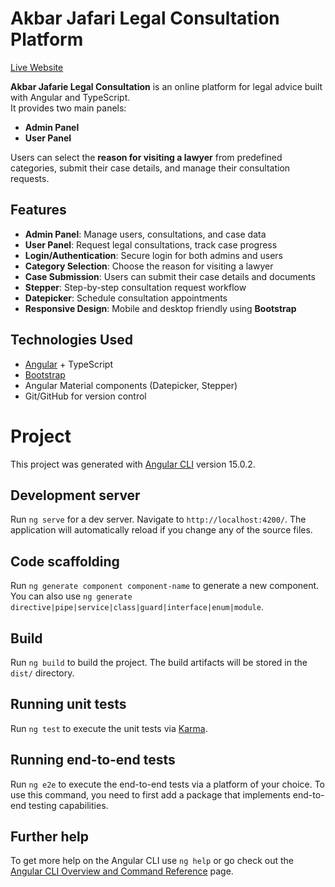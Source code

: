 # Akbar Jafari Legal Consultation Platform

[Live Website](https://drjaferi.ir)

**Akbar Jafarie Legal Consultation** is an online platform for legal advice built with Angular and TypeScript.  
It provides two main panels:  
- **Admin Panel**  
- **User Panel**

Users can select the **reason for visiting a lawyer** from predefined categories, submit their case details, and manage their consultation requests.  

## Features

- **Admin Panel**: Manage users, consultations, and case data  
- **User Panel**: Request legal consultations, track case progress  
- **Login/Authentication**: Secure login for both admins and users  
- **Category Selection**: Choose the reason for visiting a lawyer  
- **Case Submission**: Users can submit their case details and documents  
- **Stepper**: Step-by-step consultation request workflow  
- **Datepicker**: Schedule consultation appointments  
- **Responsive Design**: Mobile and desktop friendly using **Bootstrap**  


## Technologies Used

- [Angular](https://angular.io/) + TypeScript  
- [Bootstrap](https://getbootstrap.com/)  
- Angular Material components (Datepicker, Stepper)  
- Git/GitHub for version control  







# Project

This project was generated with [Angular CLI](https://github.com/angular/angular-cli) version 15.0.2.

## Development server

Run `ng serve` for a dev server. Navigate to `http://localhost:4200/`. The application will automatically reload if you change any of the source files.

## Code scaffolding

Run `ng generate component component-name` to generate a new component. You can also use `ng generate directive|pipe|service|class|guard|interface|enum|module`.

## Build

Run `ng build` to build the project. The build artifacts will be stored in the `dist/` directory.

## Running unit tests

Run `ng test` to execute the unit tests via [Karma](https://karma-runner.github.io).

## Running end-to-end tests

Run `ng e2e` to execute the end-to-end tests via a platform of your choice. To use this command, you need to first add a package that implements end-to-end testing capabilities.

## Further help

To get more help on the Angular CLI use `ng help` or go check out the [Angular CLI Overview and Command Reference](https://angular.io/cli) page.
